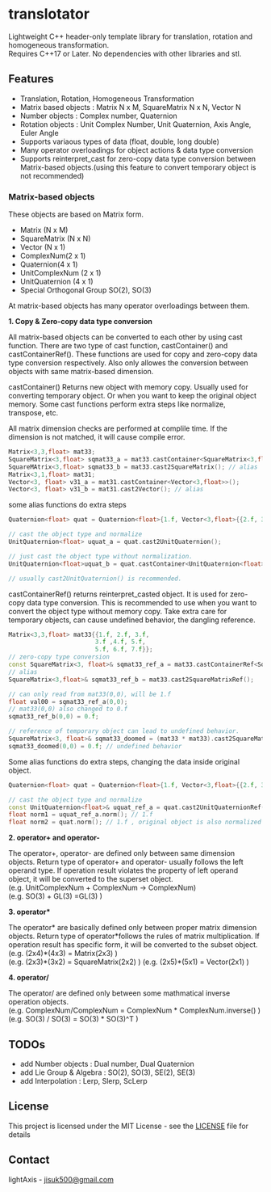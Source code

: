 # translotator

Lightweight C++ header-only template library for translation, rotation and homogeneous transformation.  
Requires C++17 or Later. No dependencies with other libraries and stl.

## Features

- Translation, Rotation, Homogeneous Transformation
- Matrix based objects : Matrix N x M, SquareMatrix N x N, Vector N
- Number objects : Complex number, Quaternion
- Rotation objects : Unit Complex Number, Unit Quaternion, Axis Angle, Euler Angle
- Supports variaous types of data (float, double, long double)
- Many operator overloadings for object actions & data type conversion
- Supports reinterpret_cast for zero-copy data type conversion between Matrix-based objects.(using this feature to convert temporary object is not recommended)

### Matrix-based objects

These objects are based on Matrix form.

- Matrix (N x M)
- SquareMatrix (N x N)
- Vector (N x 1)
- ComplexNum(2 x 1)
- Quaternion(4 x 1)
- UnitComplexNum (2 x 1)
- UnitQuaternion (4 x 1)
- Special Orthogonal Group SO(2), SO(3)

At matrix-based objects has many operator overloadings between them.

**1. Copy & Zero-copy data type conversion**

All matrix-based objects can be converted to each other by using cast function. There are two type of cast function, castContainer() and castContainerRef(). These functions are used for copy and zero-copy data type conversion respectively. Also only allowes the conversion between objects with same matrix-based dimension.

castContainer() Returns new object with memory copy. Usually used for converting temporary object. Or when you want to keep the original object memory. Some cast functions perform extra steps like normalize, transpose, etc.

All matrix dimension checks are performed at complile time. If the dimension is not matched, it will cause compile error.

```cpp
Matrix<3,3,float> mat33;
SquareMatrix<3,float> sqmat33_a = mat33.castContainer<SquareMatrix<3,float>>();
SquareMAtrix<3,float> sqmat33_b = mat33.cast2SquareMatrix(); // alias
Matrix<3,1,float> mat31;
Vector<3, float> v31_a = mat31.castContainer<Vector<3,float>>();
Vector<3, float> v31_b = mat31.cast2Vector(); // alias 
```

some alias functions do extra steps

```cpp
Quaternion<float> quat = Quaternion<float>{1.f, Vector<3,float>{{2.f, 3.f, 4.f}}};

// cast the object type and normalize
UnitQuaternion<float> uquat_a = quat.cast2UnitQuaternion(); 

// just cast the object type without normalization. 
UnitQuaternion<float>uquat_b = quat.castContainer<UnitQuaternion<float>>(); 

// usually cast2UnitQuaternion() is recommended.
```

castContainerRef() returns reinterpret_casted object. It is used for zero-copy data type conversion. This is recommended to use when you want to convert the object type without memory copy. Take extra care for temporary objects, can cause undefined behavior, the dangling reference.

```cpp
Matrix<3,3,float> mat33{{1.f, 2.f, 3.f, 
                        3.f ,4.f, 5.f,
                        5.f, 6.f, 7.f}};
// zero-copy type conversion
const SquareMatrix<3, float>& sqmat33_ref_a = mat33.castContainerRef<SquareMatrix<3,float>>();
// alias
SquareMatrix<3,float>& sqmat33_ref_b = mat33.cast2SquareMatrixRef();

// can only read from mat33(0,0), will be 1.f
float val00 = sqmat33_ref_a(0,0); 
// mat33(0,0) also changed to 0.f
sqmat33_ref_b(0,0) = 0.f;

// reference of temporary object can lead to undefined behavior. 
SquareMatrix<3, float>& sqmat33_doomed = (mat33 * mat33).cast2SquareMatrix();
sqmat33_doomed(0,0) = 0.f; // undefined behavior
```

Some alias functions do extra steps, changing the data inside original object.

```cpp
Quaternion<float> quat = Quaternion<float>{1.f, Vector<3,float>{{2.f, 3.f, 4.f}}};

// cast the object type and normalize
const UnitQuaternion<float>& uquat_ref_a = quat.cast2UnitQuaternionRef();
float norm1 = uquat_ref_a.norm(); // 1.f
float norm2 = quat.norm(); // 1.f , original object is also normalized
```

**2. operator+ and operator-**

The operator+, operator- are defined only between same dimension objects.
Return type of operator+ and operator- usually follows the left operand type.
If operation result violates the property of left operand object, it will be converted to the superset object.  
(e.g. UnitComplexNum + ComplexNum -> ComplexNum)  
(e.g. SO(3) + GL(3) =GL(3) )

**3. operator\***

The operator\* are basically defined only between proper matrix dimension objects.
Return type of operator\*follows the rules of matrix multiplication.
If operation result has specific form, it will be converted to the subset object.  
(e.g. (2x4)\*(4x3) = Matrix(2x3) )  
(e.g. (2x3)\*(3x2) = SquareMatrix(2x2) )
(e.g. (2x5)\*(5x1) = Vector(2x1) )

**4. operator\/**

The operator/ are defined only between some mathmatical inverse operation objects.  
(e.g. ComplexNum/ComplexNum = ComplexNum \* ComplexNum.inverse() )  
(e.g. SO(3) / SO(3) = SO(3) \* SO(3)^T )

## TODOs

- add Number objects : Dual number, Dual Quaternion
- add Lie Group & Algebra : SO(2), SO(3), SE(2), SE(3)
- add Interpolation : Lerp, Slerp, ScLerp

## License

This project is licensed under the MIT License - see the [LICENSE](LICENSE) file for details

## Contact

lightAxis - <jisuk500@gmail.com>
